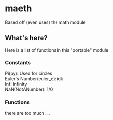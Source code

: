 # maeth
Based off (even uses) the math module

## What's here?
Here is a list of functions in this "portable" module

### Constants

Pi(py): Used for circles<br>
Euler's Number(euler_e): idk<br>
Inf: Infinity<br>
NaN(NotANumber): 1/0

### Functions

there are too much ._.
